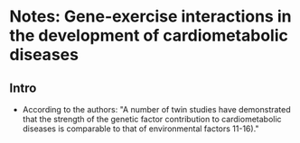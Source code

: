 # Notes: Gene-exercise interactions in the development of cardiometabolic diseases

## Intro

- According to the authors: "A number of twin studies have demonstrated that the strength of the genetic factor contribution to cardiometabolic diseases is comparable to that of environmental factors 11-16)."